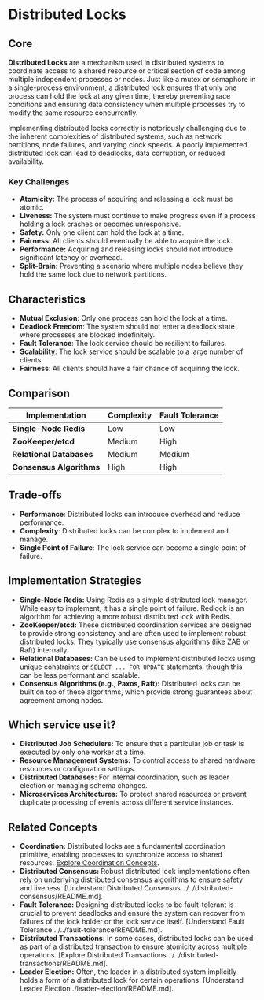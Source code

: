 # Distributed Locks

## Core

**Distributed Locks** are a mechanism used in distributed systems to coordinate access to a shared resource or critical section of code among multiple independent processes or nodes. Just like a mutex or semaphore in a single-process environment, a distributed lock ensures that only one process can hold the lock at any given time, thereby preventing race conditions and ensuring data consistency when multiple processes try to modify the same resource concurrently.

Implementing distributed locks correctly is notoriously challenging due to the inherent complexities of distributed systems, such as network partitions, node failures, and varying clock speeds. A poorly implemented distributed lock can lead to deadlocks, data corruption, or reduced availability.

### Key Challenges

-   **Atomicity:** The process of acquiring and releasing a lock must be atomic.
-   **Liveness:** The system must continue to make progress even if a process holding a lock crashes or becomes unresponsive.
-   **Safety:** Only one client can hold the lock at a time.
-   **Fairness:** All clients should eventually be able to acquire the lock.
-   **Performance:** Acquiring and releasing locks should not introduce significant latency or overhead.
-   **Split-Brain:** Preventing a scenario where multiple nodes believe they hold the same lock due to network partitions.

## Characteristics

- **Mutual Exclusion**: Only one process can hold the lock at a time.
- **Deadlock Freedom**: The system should not enter a deadlock state where processes are blocked indefinitely.
- **Fault Tolerance**: The lock service should be resilient to failures.
- **Scalability**: The lock service should be scalable to a large number of clients.
- **Fairness**: All clients should have a fair chance of acquiring the lock.

## Comparison

| Implementation | Complexity | Fault Tolerance |
|---|---|---|
| **Single-Node Redis** | Low | Low |
| **ZooKeeper/etcd** | Medium | High |
| **Relational Databases** | Medium | Medium |
| **Consensus Algorithms** | High | High |

## Trade-offs

- **Performance**: Distributed locks can introduce overhead and reduce performance.
- **Complexity**: Distributed locks can be complex to implement and manage.
- **Single Point of Failure**: The lock service can become a single point of failure.

## Implementation Strategies

-   **Single-Node Redis:** Using Redis as a simple distributed lock manager. While easy to implement, it has a single point of failure. Redlock is an algorithm for achieving a more robust distributed lock with Redis.
-   **ZooKeeper/etcd:** These distributed coordination services are designed to provide strong consistency and are often used to implement robust distributed locks. They typically use consensus algorithms (like ZAB or Raft) internally.
-   **Relational Databases:** Can be used to implement distributed locks using unique constraints or `SELECT ... FOR UPDATE` statements, though this can be less performant and scalable.
-   **Consensus Algorithms (e.g., Paxos, Raft):** Distributed locks can be built on top of these algorithms, which provide strong guarantees about agreement among nodes.

## Which service use it?

-   **Distributed Job Schedulers:** To ensure that a particular job or task is executed by only one worker at a time.
-   **Resource Management Systems:** To control access to shared hardware resources or configuration settings.
-   **Distributed Databases:** For internal coordination, such as leader election or managing schema changes.
-   **Microservices Architectures:** To protect shared resources or prevent duplicate processing of events across different service instances.

## Related Concepts

-   **Coordination:** Distributed locks are a fundamental coordination primitive, enabling processes to synchronize access to shared resources. [Explore Coordination Concepts](../README.md).
-   **Distributed Consensus:** Robust distributed lock implementations often rely on underlying distributed consensus algorithms to ensure safety and liveness. [Understand Distributed Consensus ../../distributed-consensus/README.md].
-   **Fault Tolerance:** Designing distributed locks to be fault-tolerant is crucial to prevent deadlocks and ensure the system can recover from failures of the lock holder or the lock service itself. [Understand Fault Tolerance ../../fault-tolerance/README.md].
-   **Distributed Transactions:** In some cases, distributed locks can be used as part of a distributed transaction to ensure atomicity across multiple operations. [Explore Distributed Transactions ../../distributed-transactions/README.md].
-   **Leader Election:** Often, the leader in a distributed system implicitly holds a form of a distributed lock for certain operations. [Understand Leader Election ./leader-election/README.md].
